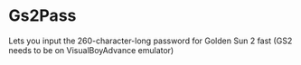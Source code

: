 # Gs2Pass
Lets you input the 260-character-long password for Golden Sun 2 fast (GS2 needs to be on VisualBoyAdvance emulator)
